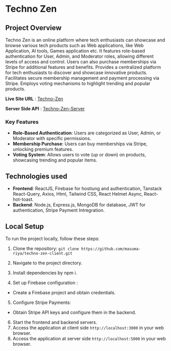 # Techno Zen

## Project Overview
Techno Zen is an online platform where tech enthusiasts can showcase and browse various tech products such as Web applications, like Web Application, AI tools, Games application etc. It features role-based authentication for User, Admin, and Moderator roles, allowing different levels of access and control. Users can also purchase memberships via Stripe for additional features and benefits. Provides a centralized platform for tech enthusiasts to discover and showcase innovative products. Facilitates secure membership management and payment processing via Stripe. Employs voting mechanisms to highlight trending and popular products.

**Live Site URL** : [Techno-Zen](https://techno-zen.web.app/)

**Server Side API** : [Techno-Zen-Server](https://techno-zen-server.vercel.app)

### Key Features
- **Role-Based Authentication**: Users are categorized as User, Admin, or Moderator with specific permissions.
- **Membership Purchase**: Users can buy memberships via Stripe, unlocking premium features.
- **Voting System**: Allows users to vote (up or down) on products, showcasing trending and popular items.

## Technologies used
- **Frontend**: ReactJS, Firebase for hostiung and authentication, Tanstack React-Query, Axios, Html, Tailwind CSS, React Helmet Async, React-hot-toast.
- **Backend**: Node.js, Express.js, MongoDB for database, JWT for authentication, Stripe Payment Intregration.

## Local Setup
To run the project locally, follow these steps:
1. Clone the repository: `git clone https://github.com/masuma-riya/techno-zen-client.git`
2. Navigate to the project directory.
3. Install dependencies by npm i.
   
4. Set up Firebase configuration :
- Create a Firebase project and obtain credentials.
  
5. Configure Stripe Payments:
- Obtain Stripe API keys and configure them in the backend.
  
6. Start the frontend and backend servers.
7. Access the application at client side `http://localhost:3000` in your web browser.
8. Access the application at server side `http://localhost:5000` in your web browser.

